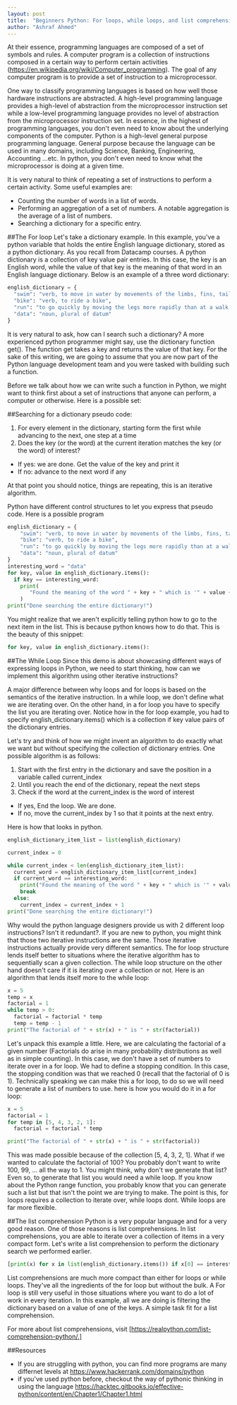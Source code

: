 ```yaml
---
layout: post
title:  "Beginners Python: For loops, while loops, and list comprehensions. Why do we need so many iterative instructions?"
author: "Ashraf Ahmed"
---
```


At their essence, programming languages are composed of a set of symbols and rules. A computer program is a collection of instructions composed in a certain way to perform certain activities (https://en.wikipedia.org/wiki/Computer_programming). The goal of any computer program is to provide a set of instruction to a microprocessor.  

One way to classify programming languages is based on how well those hardware instructions are abstracted. A high-level programming language provides a high-level of abstraction from the microprocessor instruction set while a low-level programming language provides no level of abstraction from the microprocessor instruction set. In essence, in the highest of programming languages, you don't even need to know about the underlying components of the computer. Python is a high-level general purpose programming language. General purpose because the language can be used in many domains, including Science, Banking, Engineering, Accounting ...etc. In python, you don't even need to know what the microprocessor is doing at a given time.   

It is very natural to think of repeating a set of instructions to perform a certain activity. Some useful examples are: 
- Counting the number of words in a list of words. 
- Performing an aggregation of a set of numbers. A notable aggregation is the average of a list of numbers. 
- Searching a dictionary for a specific entry. 

##The For loop 
Let's take a dictionary example. In this example, you've a python variable that holds the entire English language dictionary, stored as a python dictionary. As you recall from Datacamp courses. A python dictionary is a collection of key value pair entries. In this case, the key is an English word, while the value of that key is the meaning of that word in an English language dictionary. Below is an example of a three word dictionary: 

```python
english_dictionary = { 
  "swim": "verb, to move in water by movements of the limbs, fins, tail, etc.", 
  "bike": "verb, to ride a bike", 
  "run": "to go quickly by moving the legs more rapidly than at a walk and in such a manner that for an instant in each step all or both feet are off the ground.",
  "data": "noun, plural of datum" 
}
```

It is very natural to ask, how can I search such a dictionary? A more experienced python programmer might say, use the dictionary function get(). The function get takes a key and returns the value of that key. For the sake of this writing, we are going to assume that you are now part of the Python language development team and you were tasked with building such a function. 

Before we talk about how we can write such a function in Python, we might want to think first about a set of instructions that anyone can perform, a computer or otherwise. Here is a possible set: 

##Searching for a dictionary pseudo code: 
1. For every element in the dictionary, starting form the first while advancing to the next, one step at a time 
2. Does the key (or the word) at the current iteration matches the key (or the word) of interest? 
- If yes: we are done. Get the value of the key and print it 
- If no: advance to the next word if any 

At that point you should notice, things are repeating, this is an iterative algorithm. 

Python have different control structures to let you express that pseudo code. Here is a possible program 

```python
english_dictionary = { 
    "swim": "verb, to move in water by movements of the limbs, fins, tail, etc.", 
    "bike": "verb, to ride a bike", 
    "run": "to go quickly by moving the legs more rapidly than at a walk and in such a manner that for an instant in each step all or both feet are off the ground.", 
    "data": "noun, plural of datum" 
} 
interesting_word = "data" 
for key, value in english_dictionary.items(): 
  if key == interesting_word: 
    print(
       "Found the meaning of the word " + key + " which is '" + value + "'" 
    ) 
print("Done searching the entire dictionary!")
```

You might realize that we aren't explicitly telling python how to go to the next item in the list. This is because python knows how to do that. This is the beauty of this snippet: 
```python
for key, value in english_dictionary.items():
```

##The While Loop 
Since this demo is about showcasing different ways of expressing loops in Python, we need to start thinking, how can we implement this algorithm using other iterative instructions? 

A major difference between why loops and for loops is based on the semantics of the iterative instruction. In a while loop, we don't define what we are iterating over. On the other hand, in a for loop you have to specify the list you are iterating over. Notice how in the for loop example, you had to specify english_dictionary.items() which is a collection if key value pairs of the dictionary entries. 

Let's try and think of how we might invent an algorithm to do exactly what we want but without specifying the collection of dictionary entries. One possible algorithm is as follows: 

1. Start with the first entry in the dictionary and save the position in a variable called current_index 
2. Until you reach the end of the dictionary, repeat the next steps 
3. Check if the word at the current_index is the word of interest 
- If yes, End the loop. We are done. 
- If no, move the current_index by 1 so that it points at the next entry. 

Here is how that looks in python. 
```python
english_dictionary_item_list = list(english_dictionary) 

current_index = 0 

while current_index < len(english_dictionary_item_list): 
  current_word = english_dictionary_item_list[current_index] 
  if current_word == interesting_word: 
    print("Found the meaning of the word " + key + " which is '" + value + "'") 
    break 
  else: 
    current_index = current_index + 1 
print("Done searching the entire dictionary!")
```

Why would the python language designers provide us with 2 different loop instructions? Isn't it redundant?. If you are new to python, you might think that those two iterative instructions are the same. Those iterative instructions actually provide very different semantics. The for loop structure lends itself better to situations where the iterative algorithm has to sequentially scan a given collection. The while loop structure on the other hand doesn't care if it is iterating over a collection or not. Here is an algorithm that lends itself more to the while loop: 
```python
x = 5 
temp = x 
factorial = 1 
while temp > 0: 
  factorial = factorial * temp 
  temp = temp - 1 
print("The factorial of " + str(x) + " is " + str(factorial))
```

Let's unpack this example a little. Here, we are calculating the factorial of a given number (Factorials do arise in many probability distributions as well as in simple counting). In this case, we don't have a set of numbers to iterate over in a for loop. We had to define a stopping condition. In this case, the stopping condition was that we reached 0 (recall that the factorial of 0 is 1). Technically speaking we can make this a for loop, to do so we will need to generate a list of numbers to use. here is how you would do it in a for loop: 
```python
x = 5 
factorial = 1 
for temp in [5, 4, 3, 2, 1]: 
  factorial = factorial * temp 

print("The factorial of " + str(x) + " is " + str(factorial))
```

This was made possible because of the collection [5, 4, 3, 2, 1]. What if we wanted to calculate the factorial of 100? You probably don't want to write 100, 99, ... all the way to 1. You might think, why don't we generate that list? Even so, to generate that list you would need a while loop. If you know about the Python range function, you probably know that you can generate such a list but that isn't the point we are trying to make. The point is this, for loops requires a collection to iterate over, while loops dont. While loops are far more flexible. 

##The list comprehension 
Python is a very popular language and for a very good reason. One of those reasons is list comprehensions. In list comprehensions, you are able to iterate over a collection of items in a very compact form. Let's write a list comprehension to perform the dictionary search we performed earlier. 

```python
[print(x) for x in list(english_dictionary.items()) if x[0] == interesting_word]
```

List comprehensions are much more compact than either for loops or while loops. They've all the ingredients of the for loop but without the bulk. A For loop is still very useful in those situations where you want to do a lot of work in every iteration. In this example, all we are doing is filtering the dictionary based on a value of one of the keys. A simple task fit for a list comprehension. 

For more about list comprehensions, visit [https://realpython.com/list-comprehension-python/.]

##Resources
- If you are struggling with python, you can find more programs are many differnet levels at https://www.hackerrank.com/domains/python  
- if you've used python before, checkout the way of pythonic thinking in using the language https://hacktec.gitbooks.io/effective-python/content/en/Chapter1/Chapter1.html  
